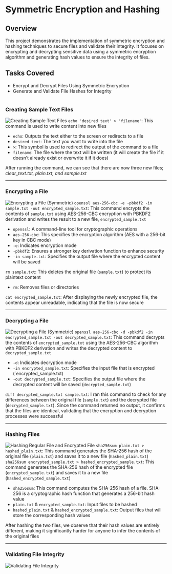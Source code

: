 # Symmetric Encryption and Hashing
## Overview
This project demonstrates the implementation of symmetric encryption and hashing techniques to secure files and validate their integrity. It focuses on encrypting and decrypting sensitive data using a symmetric encryption algorithm and generating hash values to ensure the integrity of files.
## Tasks Covered
- Encrypt and Decrypt Files Using Symmetric Encryption
- Generate and Validate File Hashes for Integrity
# 
### Creating Sample Text Files
![Creating Sample Text Files](https://github.com/user-attachments/assets/3bbb959e-66d3-4394-be85-1230b46eb7c9)
`echo 'desired text' > 'filename'`: This command is used to write content into new files
- `echo`: Outputs the text either to the screen or redirects to a file
- `desired text`: The text you want to write into the file
- `>`: This symbol is used to redirect the output of the command to a file
- `filename`: The file where the text will be written (it will create the file if it doesn’t already exist or overwrite it if it does)

After running the command, we can see that there are now three new files; *clear_text.txt, plain.txt, and sample.txt*
______________________________________________________________________________________________________________
### Encrypting a File 
![Encrypting a File (Symmetric)](https://github.com/user-attachments/assets/464e14af-2d8a-4444-8a78-08060eba2cd1)
`openssl aes-256-cbc -e -pbkdf2 -in sample.txt -out encrypted_sample.txt`: This command encrypts the contents of `sample.txt` using AES-256-CBC encryption with PBKDF2 derivation and writes the result to a new file, `encrypted_sample.txt`
- `openssl`: A command-line tool for cryptographic operations
- `aes-256-cbc`: This specifies the encryption algorithm (AES with a 256-bit key in CBC mode)
- `-e`: Indicates encryption mode
- `-pbkdf2`: Ensures a stronger key derivation function to enhance security
- `-in sample.txt`: Specifies the output file where the encrypted content will be saved

`rm sample.txt`: This deletes the original file (`sample.txt`) to protect its plaintext content 
- `rm`: Removes files or directories

`cat encrypted_sample.txt`: After displaying the newly encrypted file, the contents appear unreadable, indicating that the file is now secure
______________________________________________________________________________________________________________
### Decrypting a File
![Decrypting a File (Symmetric)](https://github.com/user-attachments/assets/df2b65c8-b3f6-4db8-9dad-f88ba2b935be)
`openssl aes-256-cbc -d -pbkdf2 -in encrypted_sample.txt -out decrypted_sample.txt`: This command decrypts the contents of `encrypted_sample.txt` using the AES-256-CBC algorithm with PBKDF2 derivation and writes the decrypted content to `decrypted_sample.txt`
- `-d`: Indicates decryption mode
- `-in encrypted_sample.txt`: Specifies the input file that is encrypted (`encrypted_sample.txt)
- `-out decrypted_sample.txt`: Specifies the output file where the decrypted content will be saved (`decrypted_sample.txt`)

`diff decrypted_sample.txt sample.txt`: I ran this command to check for any differences between the original file (`sample.txt`) and the decrypted file (`decrypted_sample.txt`). Since the command returned no output, it confirms that the files are identical, validating that the encryption and decryption processes were successful
______________________________________________________________________________________________________________
### Hashing Files
![Hashing Regular File and Encrypted File](https://github.com/user-attachments/assets/55dd2878-5985-4c7e-a4d2-2835fe4267b7)
`sha256sum plain.txt > hashed_plain.txt`: This command generates the SHA-256 hash of the original file (`plain.txt`) and saves it to a new file (`hashed_plain.txt`)
`sha256sum encrypted_sample.txt > hashed_encrypted_sample.txt`: This command generates the SHA-256 hash of the encrypted file (`encrypted_sample.txt`) and saves it to a new file (`hashed_encrypted_sample.txt`)
- `sha256sum`: This command computes the SHA-256 hash of a file. SHA-256 is a cryptographic hash function that generates a 256-bit hash value
- `plain.txt` & `encrypted_sample.txt`: Input files to be hashed
- `hashed_plain.txt` & `hashed_encrypted_sample.txt`: Output files that will store the corresponding hash values

After hashing the two files, we observe that their hash values are entirely different, making it significantly harder for anyone to infer the contents of the original files
__________________________________________________________________________________________________________________
### Validating File Integrity
![Validating File Integrity](https://github.com/user-attachments/assets/3b66fc14-3ae5-4872-b64b-62d641592430)

